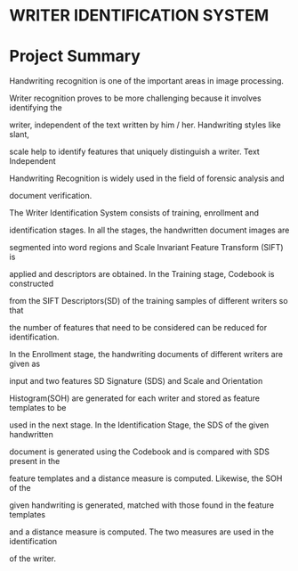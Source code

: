 # WRITER IDENTIFICATION SYSTEM

# Project Summary 

Handwriting recognition is one of the important areas in image processing.

Writer recognition proves to be more challenging because it involves identifying the

writer, independent of the text written by him / her. Handwriting styles like slant,

scale help to identify features that uniquely distinguish a writer. Text Independent

Handwriting Recognition is widely used in the field of forensic analysis and

document verification.

The Writer Identification System consists of training, enrollment and

identification stages. In all the stages, the handwritten document images are

segmented into word regions and Scale Invariant Feature Transform (SIFT) is

applied and descriptors are obtained. In the Training stage, Codebook is constructed

from the SIFT Descriptors(SD) of the training samples of different writers so that

the number of features that need to be considered can be reduced for identification.

In the Enrollment stage, the handwriting documents of different writers are given as

input and two features SD Signature (SDS) and Scale and Orientation

Histogram(SOH) are generated for each writer and stored as feature templates to be

used in the next stage. In the Identification Stage, the SDS of the given handwritten

document is generated using the Codebook and is compared with SDS present in the

feature templates and a distance measure is computed. Likewise, the SOH of the

given handwriting is generated, matched with those found in the feature templates

and a distance measure is computed. The two measures are used in the identification

of the writer.

